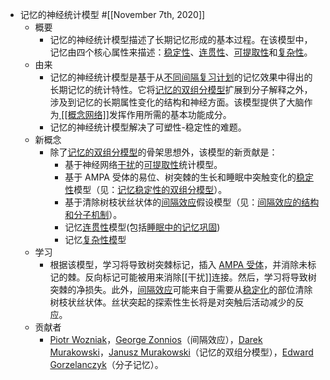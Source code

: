 - 记忆的神经统计模型 #[[November 7th, 2020]] 
    - 概要
        - 记忆的神经统计模型描述了长期记忆形成的基本过程。在该模型中，记忆由四个核心属性来描述：[稳定性](https://supermemo.guru/wiki/Stability)、[连贯性](https://supermemo.guru/wiki/Coherence)、[可提取性](https://supermemo.guru/wiki/Retrievability)和[复杂性](https://supermemo.guru/wiki/Complexity)。
    - 由来
        - 记忆的神经统计模型是基于从[不同间隔复习计划](https://supermemo.guru/wiki/Algorithm_SM-17)的记忆效果中得出的长期记忆的统计特性。它将[记忆的双组分模型](https://supermemo.guru/wiki/Two_component_model_of_memory)扩展到分子解释之外，涉及到记忆的长期属性变化的结构和神经方面。该模型提供了大脑作为[ [[概念网络]]](https://supermemo.guru/wiki/Concept_network)发挥作用所需的基本功能成分。
        - 记忆的神经统计模型解决了可塑性-稳定性的难题。
    - 新概念
        - 除了[记忆的双组分模型](https://supermemo.guru/wiki/Two_component_model_of_memory)的骨架思想外，该模型的新贡献是：
            - 基于神经网络[干扰](https://supermemo.guru/wiki/Interference)的[可提取性](https://supermemo.guru/wiki/Retrievability)统计模型。
            - 基于 AMPA 受体的易位、树突棘的生长和睡眠中突触变化的[稳定性](https://supermemo.guru/wiki/Stability)模型（见：[记忆稳定性的双组分模型](https://supermemo.guru/wiki/Two-component_model_of_memory_stability)）。
            - 基于清除树枝状丝状体的[间隔效应](https://supermemo.guru/wiki/Spacing_effect)假设模型（见：[间隔效应的结构和分子机制](https://supermemo.guru/wiki/Structural_and_molecular_mechanisms_of_the_spacing_effect)）。
            - 记忆[连贯性](https://supermemo.guru/wiki/Coherence)模型(包括[睡眠中的记忆巩固](https://supermemo.guru/wiki/Memory_optimization_in_sleep))
            - 记忆[复杂性模](https://supermemo.guru/wiki/Complexity)型
    - 学习
        - 根据该模型，学习将导致树突棘标记，插入 [AMPA 受体](https://supermemo.guru/wiki/AMPA_receptors_stabilize_the_dendritic_branch)，并消除未标记的棘。反向标记可能被用来消除[[干扰]]连接。然后，学习将导致树突棘的净损失。此外，[间隔效应](https://supermemo.guru/wiki/Spacing_effect)可能来自于需要从[稳定化](https://supermemo.guru/wiki/Stabilization)的部位清除树枝状丝状体。丝状突起的探索性生长将是对突触后活动减少的反应。
    - 贡献者
        - [Piotr Wozniak](https://supermemo.guru/wiki/Piotr_Wozniak)，[George Zonnios](https://supermemo.guru/wiki/George_Zonnios)（间隔效应），[Darek Murakowski](https://supermemo.guru/wiki/Darek_Murakowski)，[Janusz Murakowski](https://supermemo.guru/wiki/Janusz_Murakowski)（记忆的双组分模型），[Edward Gorzelanczyk](https://supermemo.guru/wiki/Edward_Gorzelanczyk)（分子记忆）。
